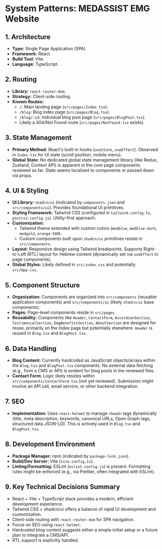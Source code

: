 # System Patterns: MEDASSIST EMG Website

## 1. Architecture
*   **Type:** Single Page Application (SPA).
*   **Framework:** React.
*   **Build Tool:** Vite.
*   **Language:** TypeScript.

## 2. Routing
*   **Library:** `react-router-dom`.
*   **Strategy:** Client-side routing.
*   **Known Routes:**
    *   `/`: Main landing page (`src/pages/Index.tsx`).
    *   `/blog`: Blog index page (`src/pages/Blog.tsx`).
    *   `/blog/:id`: Individual blog post page (`src/pages/BlogPost.tsx`).
    *   Likely a 404/Not Found route (`src/pages/NotFound.tsx` exists).

## 3. State Management
*   **Primary Method:** React's built-in hooks (`useState`, `useEffect`). Observed in `Index.tsx` for UI state (scroll position, mobile menu).
*   **Global State:** No dedicated global state management library (like Redux, Zustand, Context API) is apparent in the core page components reviewed so far. State seems localized to components or passed down via props.

## 4. UI & Styling
*   **UI Library:** `shadcn/ui` (indicated by `components.json` and `src/components/ui`). Provides foundational UI primitives.
*   **Styling Framework:** Tailwind CSS (configured in `tailwind.config.ts`, `postcss.config.js`). Utility-first approach.
*   **Customization:**
    *   Tailwind theme extended with custom colors (`medblue`, `medblue-dark`, `medgold`, `orange-500`).
    *   Custom components built upon `shadcn/ui` primitives reside in `src/components`.
*   **Layout:** Responsive design using Tailwind breakpoints. Supports Right-to-Left (RTL) layout for Hebrew content (dynamically set via `useEffect` in page components).
*   **Global Styles:** Likely defined in `src/index.css` and potentially `src/App.css`.

## 5. Component Structure
*   **Organization:** Components are organized into `src/components` (reusable application components) and `src/components/ui` (likely `shadcn/ui` base components).
*   **Pages:** Page-level components reside in `src/pages`.
*   **Reusability:** Components like `Header`, `ContactForm`, `AccordionSection`, `TestimonialSection`, `EmgBenefitsSection`, `AboutSection` are designed for reuse, primarily on the Index page but potentially elsewhere. `Header` is reused in `Blog.tsx` and `BlogPost.tsx`.

## 6. Data Handling
*   **Blog Content:** Currently hardcoded as JavaScript objects/arrays within the `Blog.tsx` and `BlogPost.tsx` components. No external data fetching (e.g., from a CMS or API) is evident for blog posts in the reviewed files.
*   **Contact Form:** Logic likely resides within `src/components/ContactForm.tsx` (not yet reviewed). Submission might involve an API call, email service, or other backend integration.

## 7. SEO
*   **Implementation:** Uses `react-helmet` to manage `<head>` tags dynamically (title, meta description, keywords, canonical URLs, Open Graph tags, structured data JSON-LD). This is actively used in `Blog.tsx` and `BlogPost.tsx`.

## 8. Development Environment
*   **Package Manager:** npm (indicated by `package-lock.json`).
*   **Build/Dev Server:** Vite (`vite.config.ts`).
*   **Linting/Formatting:** ESLint (`eslint.config.js`) is present. Formatting rules might be enforced (e.g., via Prettier, often integrated with ESLint).

## 9. Key Technical Decisions Summary
*   React + Vite + TypeScript stack provides a modern, efficient development experience.
*   Tailwind CSS + shadcn/ui offers a balance of rapid UI development and customization.
*   Client-side routing with `react-router-dom` for SPA navigation.
*   Focus on SEO using `react-helmet`.
*   Hardcoded blog content suggests either a simple initial setup or a future plan to integrate a CMS/API.
*   RTL support is explicitly handled.
